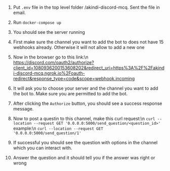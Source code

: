 1. Put ```.env``` file in the top level folder /akindi-discord-mcq. Sent the file in email.

2. Run ```docker-compose up```

3. You should see the server running

4. First make sure the channel you want to add the bot to does not have 15 webhooks already. Otherwise it will not allow to add a new one

5. Now in the browser go to this link:\n https://discord.com/oauth2/authorize?client_id=1080936200153608202&redirect_uri=https%3A%2F%2Fakindi-discord-mcq.ngrok.io%2Foauth-redirect&response_type=code&scope=webhook.incoming

6. It will ask you to choose your server and the channel you want to add the bot to. Make sure you are permitted to add the bot.

7. After clicking the ```Authorize``` button, you should see a success response message.

8. Now to post a questin to this channel, make this curl request:\n
```curl --location --request GET '0.0.0.0:5000/send_question/<question_id>'```
example:\n
```curl --location --request GET '0.0.0.0:5000/send_question/1'```

9. If successful you should see the question with options in the channel which you can interact with.

10. Answer the question and it should tell you if the answer was right or wrong